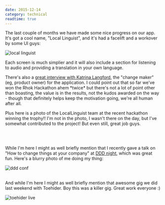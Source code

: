 ```yaml
---
date: 2015-12-14
category: technical
readtime: true
---
```

<p>The last couple of months we have made some nice progress on our app. It's got a cool name, "Local Linguist", and it's had a facelift and a workover by some UI guys:</p>
<img src="/pics/locallinguist.png" class="img-responsive" alt="local linguist" />
<p>
 Each screen is much simplier and it will also include a section for listening to audio and providing a translation in your own language.
</p>
<p>There's also a <a href="https://www.rhokaustralia.org/rhok-stories/2015/11/18/what-its-like-to-be-a-rhok-changemaker">great interview with Katrina Langford</a>, the "change maker" (eg, product owner) for the application. I could point out that so far we've won the Rhok Hackathon ahem *twice* but there's not a lot of point other than boasting, the value is in the results, not the kudos awarded on the way - though that definitely helps keep the motivation going, we're all human after all. </p>
<p>Plus here is a photo of the LocalLinguist team at the recent hackathon winning the trophy!! I'm not in the photo, I wasn't there on the day, but I've somewhat contributed to the project! But even still, great job guys.</p>
<br /><br />
<p>While I'm here I might as well briefly mention that I recently gave a talk on "How to change things at your company" at <a href="http://dddbynight.dddmelbourne.com/">DDD night</a>, which was great fun. Here's a blurry photo of me doing my thing:</p>
<img src="/pics/ddd_conference.jpg" class="img-responsive" alt="ddd conf" />
<br /><br />
<p>And while I'm here I might as well briefly mention that awesome gig we did last weekend with Toehider. Boy this was a killer gig. Great work everyone :)</p>
<img src="/pics/toehider.jpg" class="img-responsive" alt="toehider live" />